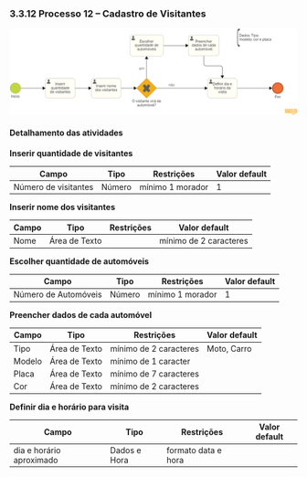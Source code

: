 ### 3.3.12 Processo 12 – Cadastro de Visitantes

![Exemplo de um Modelo BPMN do PROCESSO 1](images/processo-cadastro-de-visitante.png "Modelo BPMN do Processo 1.")

#### Detalhamento das atividades

**Inserir quantidade de visitantes**

| **Campo**       | **Tipo**         | **Restrições** | **Valor default** |
| ---             | ---              | ---            | ---               |
| Número de visitantes | Número  |     mínimo 1 morador           |       1            |



**Inserir nome dos visitantes**

| **Campo**       | **Tipo**         | **Restrições** | **Valor default** |
| ---             | ---              | ---            | ---               |
| Nome             | Área de Texto  |                |    mínimo de 2 caracteres               |

**Escolher  quantidade de automóveis**

| **Campo**       | **Tipo**         | **Restrições** | **Valor default** |
| ---             | ---              | ---            | ---               |
| Número de Automóveis | Número  |     mínimo 1 morador           |       1            |

**Preencher dados de cada automóvel**

| **Campo**       | **Tipo**         | **Restrições** | **Valor default** |
| ---             | ---              | ---            | ---               |
| Tipo             | Área de Texto  |       mínimo de 2 caracteres         |    Moto, Carro               |
|  Modelo     |      Área de Texto            |        mínimo de 1 caracter        |                   |
|   Placa       |         Área de Texto         |         mínimo de 7 caracteres       |                   |
|   Cor      |         Área de Texto         |         mínimo de 2 caracteres       |                   |

**Definir dia e horário para visita**

| **Campo**       | **Tipo**         | **Restrições** | **Valor default** |
| ---             | ---              | ---            | ---               |
| dia   e horário aproximado        | Dados e Hora   | formato data e hora |                |


